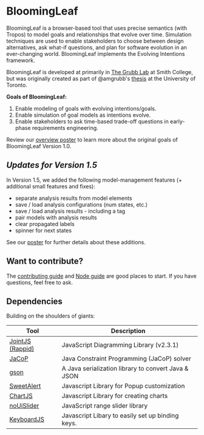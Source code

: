 # BloomingLeaf
BloomingLeaf is a browser-based tool that uses precise semantics (with Tropos) to model goals and relationships that evolve over time. Simulation techniques are used to enable stakeholders to choose between design alternatives, ask what-if questions, and plan for software evolution in an ever-changing world. BloomingLeaf implements the Evolving Intentions framework. 

BloomingLeaf is developed at primarily in [The Grubb Lab](https://amgrubb.github.io/grubb-lab/) at Smith College, but was originally created as part of @amgrubb's [thesis](http://hdl.handle.net/1807/95842) at the University of Toronto. 

**Goals of BloomingLeaf:**
1. Enable modeling of goals with evolving intentions/goals.
2. Enable simulation of goal models as intentions evolve.
3. Enable stakeholders to ask time-based trade-off questions in early-phase requirements engineering.

Review our [overview poster](http://www.cs.toronto.edu/~amgrubb/archive/RE18-Demo-Poster.pdf) to learn more about the original goals of BloomingLeaf Version 1.0. 


## *Updates for Version 1.5*
In Version 1.5, we added the following model-management features (+ additional small features and fixes):

* separate analysis results from model elements
* save / load analysis configurations (num states, etc.)
* save / load analysis results - including a tag
* pair models with analysis results
* clear propagated labels 
* spinner for next states

See our [poster](https://amgrubb.github.io/posts/2021-04-01-restructuring) for further details about these additions.

## Want to contribute?
The [contributing guide](https://github.com/amgrubb/BloomingLeaf/blob/develop/CONTRIBUTING.md) and [Node guide](https://github.com/amgrubb/BloomingLeaf/blob/develop/NODE-README.md) are good places to start. 
If you have questions, feel free to ask.

## Dependencies
Building on the shoulders of giants:

Tool                  | Description
--------------------- | -----------
[JointJS (Rappid)]               | JavaScript Diagramming Library (v2.3.1)
[JaCoP]              | Java Constraint Programming (JaCoP) solver
[gson](https://github.com/google/gson) |  A Java serialization library to convert Java & JSON
[SweetAlert](https://sweetalert.js.org/)        | Javascript Library for Popup customization
[ChartJS](http://www.chartjs.org/)           | Javascript Library for creating charts
[noUiSlider](https://github.com/leongersen/noUiSlider) | JavaScript range slider library
[KeyboardJS](https://github.com/RobertWHurst/KeyboardJS) | Javascript Libary to easily set up binding keys.

[JointJS (Rappid)]: https://github.com/clientIO/joint
[JaCoP]: https://github.com/radsz/jacop


